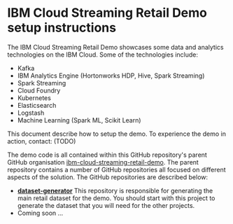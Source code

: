 # IBM Cloud Streaming Retail Demo setup instructions

The IBM Cloud Streaming Retail Demo showcases some data and analytics technologies on the IBM Cloud. Some of the technologies include:

- Kafka 
- IBM Analytics Engine (Hortonworks HDP, Hive, Spark Streaming)
- Spark Streaming
- Cloud Foundry
- Kubernetes
- Elasticsearch
- Logstash
- Machine Learning (Spark ML, Scikit Learn)

This document describe how to setup the demo.  To experience the demo in action, contact: (TODO)

The demo code is all contained within this GitHub repository's parent GitHub organisation [ibm-cloud-streaming-retail-demo](https://github.com/ibm-cloud-streaming-retail-demo).  The parent repository contains a number of GitHub repositories all focused on different aspects of the solution.  The GitHub repositories are described below:

- **[dataset-generator](https://github.com/ibm-cloud-streaming-retail-demo/dataset-generator)** This repository is responsible for generating the main retail dataset for the demo.  You should start with this project to generate the dataset that you will need for the other projects.
- Coming soon ...
